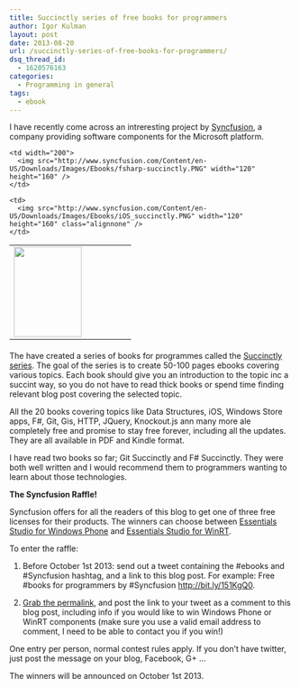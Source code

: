 ```yaml
---
title: Succinctly series of free books for programmers
author: Igor Kulman
layout: post
date: 2013-08-20
url: /succinctly-series-of-free-books-for-programmers/
dsq_thread_id:
  - 1620576163
categories:
  - Programming in general
tags:
  - ebook
---
```

I have recently come across an intreresting project by [Syncfusion][1], a company providing software components for the Microsoft platform. 

<table style="margin-bottom:20px;">
  <tr>
    <td width="200">
      <img src="http://www.syncfusion.com/Content/en-US/Downloads/Images/Ebooks/git_img.PNG" width="120" height="160" />
    </td>
    
    <td width="200">
      <img src="http://www.syncfusion.com/Content/en-US/Downloads/Images/Ebooks/fsharp-succinctly.PNG" width="120" height="160" />
    </td>
    
    <td>
      <img src="http://www.syncfusion.com/Content/en-US/Downloads/Images/Ebooks/iOS_succinctly.PNG" width="120" height="160" class="alignnone" />
    </td>
  </tr>
</table>

The have created a series of books for programmes called the [Succinctly series][2]. The goal of the series is to create 50-100 pages ebooks covering various topics. Each book should give you an introduction to the topic inc a succint way, so you do not have to read thick books or spend time finding relevant blog post covering the selected topic. 

All the 20 books covering topics like Data Structures, iOS, Windows Store apps, F#, Git, Gis, HTTP, JQuery, Knockout.js ann many more ale completely free and promise to stay free forever, including all the updates. They are all available in PDF and Kindle format.

<!--more-->

I have read two books so far; Git Succinctly and F# Succinctly. They were both well written and I would recommend them to programmers wanting to learn about those technologies.

**The Syncfusion Raffle!**

Syncfusion offers for all the readers of this blog to get one of three free licenses for their products. The winners can choose between [Essentials Studio for Windows Phone][3] and [Essentials Studio for WinRT][4].

To enter the raffle:

1. Before October 1st 2013: send out a tweet containing the #ebooks and #Syncfusion hashtag, and a link to this blog post. For example: Free #books for programmers by #Syncfusion http://bit.ly/151KgQ0. 

2. [Grab the permalink][5], and post the link to your tweet as a comment to this blog post, including info if you would like to win Windows Phone or WinRT components (make sure you use a valid email address to comment, I need to be able to contact you if you win!)

One entry per person, normal contest rules apply. If you don’t have twitter, just post the message on your blog, Facebook, G+ … 

The winners will be announced on October 1st 2013.

 [1]: http://www.syncfusion.com?UTM_medium=kulmanblogreview
 [2]: http://www.syncfusion.com/resources/techportal/ebooks?UTM_medium=kulmanblogreview
 [3]: http://www.syncfusion.com/products/windows-phone?UTM_medium=kulmanblogreview
 [4]: http://www.syncfusion.com/products/winrt?UTM_medium=kulmanblogreview
 [5]: https://support.twitter.com/entries/80586-how-to-link-directly-to-an-individual-tweet